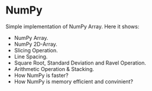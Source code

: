# NumPy
Simple implementation of NumPy Array. Here it shows:
* NumPy Array.<br>
* NumPy 2D-Array.<br>
* Slicing Operation.<br>
* Line Spacing.<br>
* Square Root, Standard Deviation and Ravel Operation.<br>
* Arithmetic Operation & Stacking.<br>
* How NumPy is faster?<br>
* How NumPy is memory efficient and convinient?<br>

